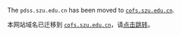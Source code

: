 The `pdss.szu.edu.cn` has been moved to [`cofs.szu.edu.cn`](http://cofs.szu.edu.cn).

本网站域名已迁移到 [`cofs.szu.edu.cn`](http://cofs.szu.edu.cn)，请[点击跳转](http://cofs.szu.edu.cn)。

